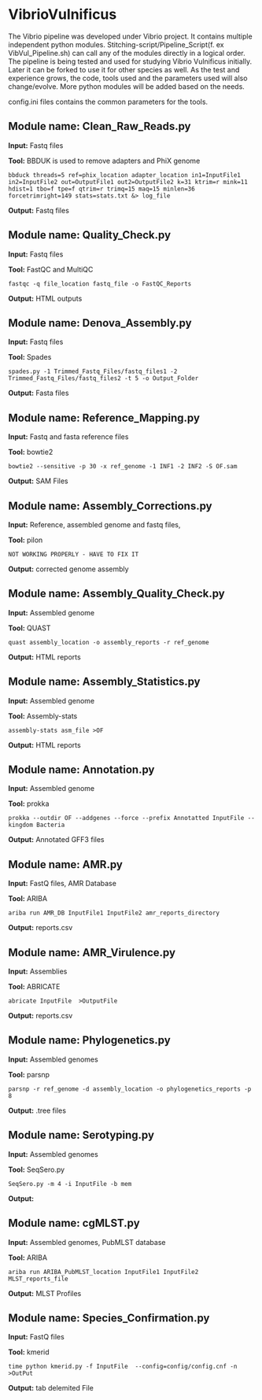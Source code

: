 # VibrioVulnificus
The Vibrio pipeline was developed under Vibrio project. It contains multiple independent python modules. Stitching-script/Pipeline_Script(f. ex VibVul_Pipeline.sh) can call any of the modules directly in a logical order. The pipeline is being tested and used for studying Vibrio Vulnificus initially. Later it can be forked to use it for other species as well. As the test and experience grows, the code, tools used and the parameters used will also change/evolve. More python modules will be added based on the needs.

config.ini files contains the common parameters for the tools.

## Module name: Clean_Raw_Reads.py
**Input:** 
Fastq files

**Tool:**
BBDUK is used to remove adapters and PhiX genome
```
bbduck threads=5 ref=phix_location adapter_location in1=InputFile1 in2=InputFile2 out=OutputFile1 out2=OutputFile2 k=31 ktrim=r mink=11 hdist=1 tbo=f tpe=f qtrim=r trimq=15 maq=15 minlen=36 forcetrimright=149 stats=stats.txt &> log_file
```
**Output:** 
Fastq files

## Module name: Quality_Check.py
**Input:** 
Fastq files

**Tool:** 
FastQC and MultiQC
```
fastqc -q file_location fastq_file -o FastQC_Reports
```
**Output:** 
HTML outputs

## Module name: Denova_Assembly.py
**Input:** 
Fastq files

**Tool:** 
Spades
```
spades.py -1 Trimmed_Fastq_Files/fastq_files1 -2 Trimmed_Fastq_Files/fastq_files2 -t 5 -o Output_Folder
```
**Output:** 
Fasta files

## Module name: Reference_Mapping.py
**Input:** 
Fastq and fasta reference files

**Tool:** 
bowtie2
```
bowtie2 --sensitive -p 30 -x ref_genome -1 INF1 -2 INF2 -S OF.sam
```
**Output:** 
SAM Files

## Module name: Assembly_Corrections.py
**Input:** 
Reference, assembled genome and fastq files,

**Tool:** 
pilon
```
NOT WORKING PROPERLY - HAVE TO FIX IT
```
**Output:** 
corrected genome assembly

## Module name: Assembly_Quality_Check.py
**Input:** 
Assembled genome

**Tool:** 
QUAST
```
quast assembly_location -o assembly_reports -r ref_genome
```
**Output:** 
HTML reports

## Module name: Assembly_Statistics.py
**Input:** 
Assembled genome

**Tool:** 
Assembly-stats
```
assembly-stats asm_file >OF
```
**Output:** 
HTML reports

## Module name: Annotation.py
**Input:** 
Assembled genome

**Tool:** 
prokka
```
prokka --outdir OF --addgenes --force --prefix Annotatted InputFile --kingdom Bacteria
```
**Output:** 
Annotated GFF3 files

## Module name: AMR.py
**Input:** 
FastQ files, AMR Database

**Tool:** 
ARIBA
```
ariba run AMR_DB InputFile1 InputFile2 amr_reports_directory
```
**Output:** 
reports.csv

## Module name: AMR_Virulence.py
**Input:** 
Assemblies

**Tool:** 
ABRICATE
```
abricate InputFile  >OutputFile
```
**Output:** 
reports.csv

## Module name: Phylogenetics.py
**Input:** 
Assembled genomes

**Tool:** 
parsnp
```
parsnp -r ref_genome -d assembly_location -o phylogenetics_reports -p 8
```
**Output:** 
.tree files

## Module name: Serotyping.py
**Input:**
Assembled genomes

**Tool:** 
SeqSero.py
```
SeqSero.py -m 4 -i InputFile -b mem
```
**Output:**

## Module name: cgMLST.py
**Input:** 
Assembled genomes, PubMLST database

**Tool:** ARIBA
```
ariba run ARIBA_PubMLST_location InputFile1 InputFile2 MLST_reports_file
```
**Output:** 
MLST Profiles


## Module name: Species_Confirmation.py
**Input:**
FastQ files

**Tool:**
kmerid
```
time python kmerid.py -f InputFile  --config=config/config.cnf -n >OutPut
```
**Output:**
tab delemited File
